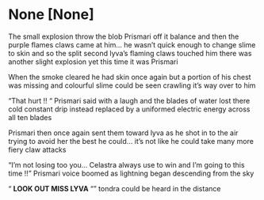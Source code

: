 # None [None]
The small explosion throw the blob Prismari off  it balance and then the purple flames claws came at him... he wasn’t quick enough to change slime to skin and so the split second lyva’s flaming claws touched him there was another slight explosion yet this time it was Prismari 

When the smoke cleared he had skin once again but a portion of his chest was missing and colourful slime could be seen crawling it’s way over to him 

“That hurt !! “ Prismari said with a laugh and the blades of water lost there cold constant drip instead replaced by a uniformed electric energy across all ten blades 

Prismari then once again sent them toward lyva as he shot in to the air trying to avoid her the best he could... it’s not like he could take many more fiery claw attacks 

“I’m not losing too you... Celastra always use to win and I’m going to this time !!” Prismari voice boomed as lightning began descending from  the sky 

“ **LOOK OUT MISS  LYVA** “” tondra could be heard in the distance
